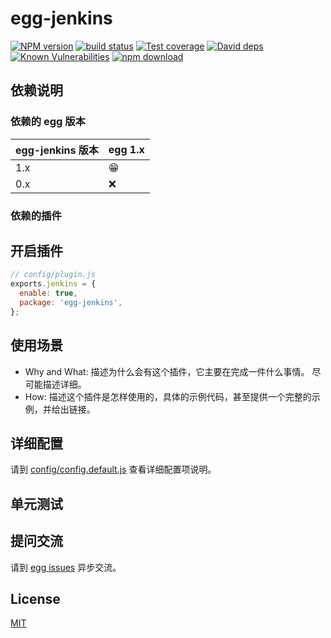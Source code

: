 # egg-jenkins

[![NPM version][npm-image]][npm-url]
[![build status][travis-image]][travis-url]
[![Test coverage][codecov-image]][codecov-url]
[![David deps][david-image]][david-url]
[![Known Vulnerabilities][snyk-image]][snyk-url]
[![npm download][download-image]][download-url]

[npm-image]: https://img.shields.io/npm/v/egg-jenkins.svg?style=flat-square
[npm-url]: https://npmjs.org/package/egg-jenkins
[travis-image]: https://img.shields.io/travis/eggjs/egg-jenkins.svg?style=flat-square
[travis-url]: https://travis-ci.org/eggjs/egg-jenkins
[codecov-image]: https://img.shields.io/codecov/c/github/eggjs/egg-jenkins.svg?style=flat-square
[codecov-url]: https://codecov.io/github/eggjs/egg-jenkins?branch=master
[david-image]: https://img.shields.io/david/eggjs/egg-jenkins.svg?style=flat-square
[david-url]: https://david-dm.org/eggjs/egg-jenkins
[snyk-image]: https://snyk.io/test/npm/egg-jenkins/badge.svg?style=flat-square
[snyk-url]: https://snyk.io/test/npm/egg-jenkins
[download-image]: https://img.shields.io/npm/dm/egg-jenkins.svg?style=flat-square
[download-url]: https://npmjs.org/package/egg-jenkins

<!--
Description here.
-->

## 依赖说明

### 依赖的 egg 版本

egg-jenkins 版本 | egg 1.x
--- | ---
1.x | 😁
0.x | ❌

### 依赖的插件
<!--

如果有依赖其它插件，请在这里特别说明。如

- security
- multipart

-->

## 开启插件

```js
// config/plugin.js
exports.jenkins = {
  enable: true,
  package: 'egg-jenkins',
};
```

## 使用场景

- Why and What: 描述为什么会有这个插件，它主要在完成一件什么事情。
尽可能描述详细。
- How: 描述这个插件是怎样使用的，具体的示例代码，甚至提供一个完整的示例，并给出链接。

## 详细配置

请到 [config/config.default.js](config/config.default.js) 查看详细配置项说明。

## 单元测试

<!-- 描述如何在单元测试中使用此插件，例如 schedule 如何触发。无则省略。-->

## 提问交流

请到 [egg issues](https://github.com/eggjs/egg/issues) 异步交流。

## License

[MIT](LICENSE)
